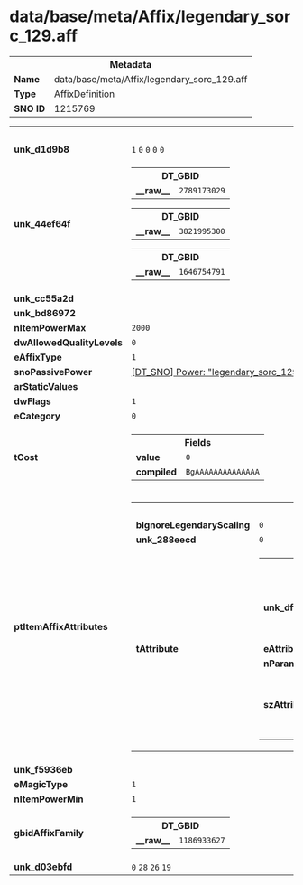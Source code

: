 <h1>data/base/meta/Affix/legendary_sorc_129.aff</h1><table><tr><th colspan="100%">Metadata</th></tr><tr><td><b>Name</b></td><td>data/base/meta/Affix/legendary_sorc_129.aff</td></tr><tr><td><b>Type</b></td><td>AffixDefinition</td></tr><tr><td><b>SNO ID</b></td><td>1215769</td></tr></table>

<table><tr><th colspan="100%">Fields</th></tr><tr><td><b>unk_d1d9b8</b></td><td><code>1</code>
<code>0</code>
<code>0</code>
<code>0</code>
<code>0</code>
</td></tr><tr><td><b>unk_44ef64f</b></td><td><table><tr><th colspan="100%">DT_GBID</th></tr><tr><td><b>__raw__</b></td><td><code>2789173029</code></td></tr></table>


<table><tr><th colspan="100%">DT_GBID</th></tr><tr><td><b>__raw__</b></td><td><code>3821995300</code></td></tr></table>


<table><tr><th colspan="100%">DT_GBID</th></tr><tr><td><b>__raw__</b></td><td><code>1646754791</code></td></tr></table>


</td></tr><tr><td><b>unk_cc55a2d</b></td><td></td></tr><tr><td><b>unk_bd86972</b></td><td></td></tr><tr><td><b>nItemPowerMax</b></td><td><code>2000</code></td></tr><tr><td><b>dwAllowedQualityLevels</b></td><td><code>0</code></td></tr><tr><td><b>eAffixType</b></td><td><code>1</code></td></tr><tr><td><b>snoPassivePower</b></td><td><a href="..\Power\legendary_sorc_129.pow.md">[DT_SNO] Power: "legendary_sorc_129"</a></td></tr><tr><td><b>arStaticValues</b></td><td></td></tr><tr><td><b>dwFlags</b></td><td><code>1</code></td></tr><tr><td><b>eCategory</b></td><td><code>0</code></td></tr><tr><td><b>tCost</b></td><td><table><tr><th colspan="100%">Fields</th></tr><tr><td><b>value</b></td><td><code>0</code></td></tr><tr><td><b>compiled</b></td><td><code>BgAAAAAAAAAAAAAA</code></td></tr></table>

</td></tr><tr><td><b>ptItemAffixAttributes</b></td><td><table><tr><th colspan="100%">ItemAffixAttribute</th></tr><tr><td><b>bIgnoreLegendaryScaling</b></td><td><code>0</code></td></tr><tr><td><b>unk_288eecd</b></td><td><code>0</code></td></tr><tr><td><b>tAttribute</b></td><td><table><tr><th colspan="100%">AttributeSpecifier</th></tr><tr><td><b>unk_dffdf28</b></td><td><table><tr><th colspan="100%">Fields</th></tr><tr><td><b>value</b></td><td><code>0</code></td></tr><tr><td><b>compiled</b></td><td><code>BgAAAAAAAAAAAAAA</code></td></tr></table>

</td></tr><tr><td><b>eAttribute</b></td><td><code>976</code></td></tr><tr><td><b>nParam</b></td><td><code>-1</code></td></tr><tr><td><b>szAttributeFormula</b></td><td><table><tr><th colspan="100%">Fields</th></tr><tr><td><b>value</b></td><td><code>FloatRandomRangeWithInterval(10, 25, 35)</code></td></tr><tr><td><b>compiled</b></td><td><code>BgAAAAAAIEEGAAAAAADIQQYAAAAAAAxCAQAAAF0AAAAAAAAA</code></td></tr></table>

</td></tr></table>

</td></tr></table>


</td></tr><tr><td><b>unk_f5936eb</b></td><td></td></tr><tr><td><b>eMagicType</b></td><td><code>1</code></td></tr><tr><td><b>nItemPowerMin</b></td><td><code>1</code></td></tr><tr><td><b>gbidAffixFamily</b></td><td><table><tr><th colspan="100%">DT_GBID</th></tr><tr><td><b>__raw__</b></td><td><code>1186933627</code></td></tr></table>

</td></tr><tr><td><b>unk_d03ebfd</b></td><td><code>0</code>
<code>28</code>
<code>26</code>
<code>19</code>
</td></tr></table>

